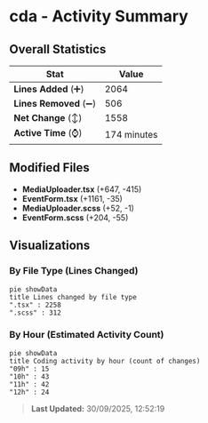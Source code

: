 # cda - Activity Summary 

## Overall Statistics

| Stat                   | Value                                                             |
| ---------------------- | ----------------------------------------------------------------- |
| **Lines Added** (➕)   | 2064                                          |
| **Lines Removed** (➖) | 506                                        |
| **Net Change** (↕)    | 1558                |
| **Active Time** (⌚)   | 174 minutes |


## Modified Files
- **MediaUploader.tsx** (+647, -415)
- **EventForm.tsx** (+1161, -35)
- **MediaUploader.scss** (+52, -1)
- **EventForm.scss** (+204, -55)

## Visualizations

### By File Type (Lines Changed)

```mermaid
pie showData
title Lines changed by file type
".tsx" : 2258
".scss" : 312
```

### By Hour (Estimated Activity Count)

```mermaid
pie showData
title Coding activity by hour (count of changes)
"09h" : 15
"10h" : 43
"11h" : 42
"12h" : 24
```


> **Last Updated:** 30/09/2025, 12:52:19